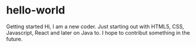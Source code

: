 # hello-world
Getting started
Hi, I am a new coder. Just starting out with HTML5, CSS, Javascript, React and later on Java to.
I hope to contribut something in the future.
